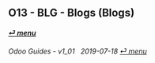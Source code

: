 ## O13 - BLG - Blogs (Blogs)
#### [_&#x23CE; menu_](/README.md)  

	
######     Odoo Guides - v1_01 &nbsp; 2019-07-18  [_&#x23CE; menu_](/README.md)  



